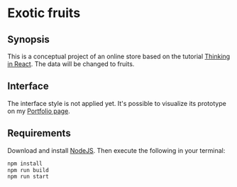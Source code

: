 # Exotic fruits

## Synopsis

This is a conceptual project of an online store based on the tutorial [Thinking in React](https://reactjs.org/docs/thinking-in-react). The data will be changed to fruits.

## Interface

The interface style is not applied yet. It's possible to visualize its prototype on my [Portfolio page](https://alinepickler.github.io/web.html#exotic-fruits-row).

## Requirements

Download and install [NodeJS](https://nodejs.org/en/). Then execute the following in your terminal:

```bash
npm install
npm run build
npm run start
```
